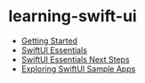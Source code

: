 # learning-swift-ui

- [Getting Started](https://developer.apple.com/tutorials/swiftui/creating-and-combining-views)
- [SwiftUI Essentials](https://developer.apple.com/tutorials/app-dev-training#swiftui-essentials)
- [SwiftUI Essentials Next Steps](https://developer.apple.com/tutorials/app-dev-training#tests)
- [Exploring SwiftUI Sample Apps](https://developer.apple.com/tutorials/sample-apps)
